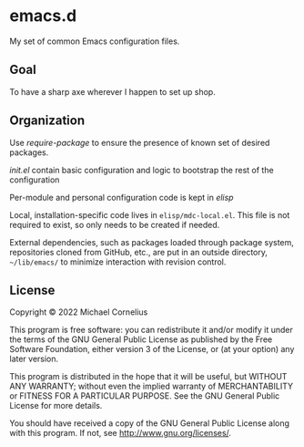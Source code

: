 # emacs.d
My set of common Emacs configuration files.

## Goal
To have a sharp axe wherever I happen to set up shop.

## Organization

Use *require-package* to ensure the presence of known set of desired packages.

*init.el* contain basic configuration and logic to bootstrap the rest of the configuration

Per-module and personal configuration code is kept in *elisp*

Local, installation-specific code lives in ```elisp/mdc-local.el```. This file is not required to exist, so only needs to be created if needed.

External dependencies, such as packages loaded through package system, repositories cloned from GitHub, etc., are put in an outside directory, ```~/lib/emacs/``` to minimize interaction with revision control.

## License
Copyright © 2022 Michael Cornelius

This program is free software: you can redistribute it and/or modify
it under the terms of the GNU General Public License as published by
the Free Software Foundation, either version 3 of the License, or
(at your option) any later version.

This program is distributed in the hope that it will be useful,
but WITHOUT ANY WARRANTY; without even the implied warranty of
MERCHANTABILITY or FITNESS FOR A PARTICULAR PURPOSE.  See the
GNU General Public License for more details.

You should have received a copy of the GNU General Public License
along with this program.  If not, see <http://www.gnu.org/licenses/>.
